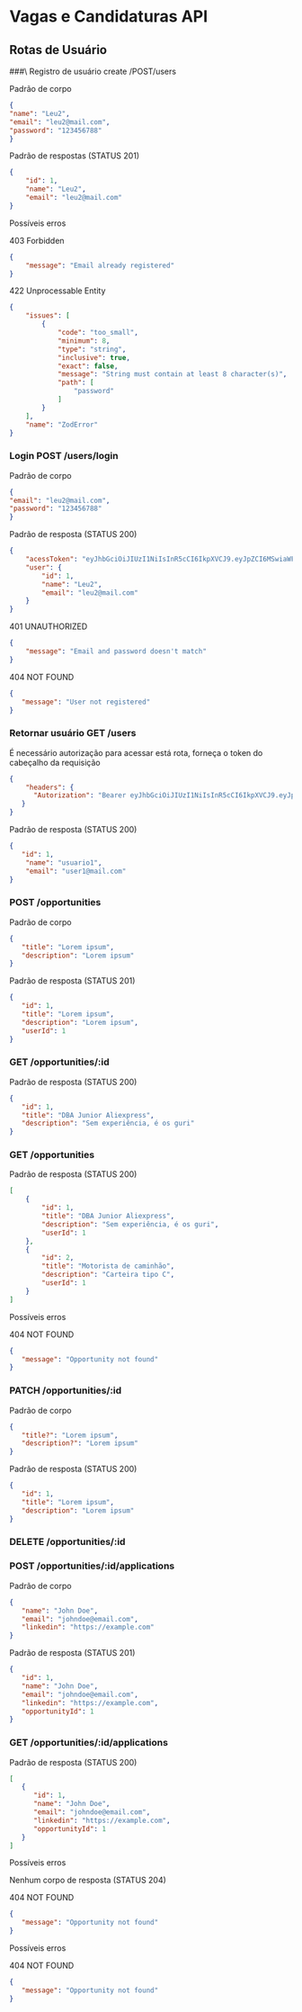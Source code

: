 # Vagas e Candidaturas API

## Rotas de Usuário

###\ Registro de usuário create /POST/users

Padrão de corpo

```json
{
"name": "Leu2",
"email": "leu2@mail.com",
"password": "123456788"
}
```

Padrão de respostas (STATUS 201)

```json
{
	"id": 1,
	"name": "Leu2",
	"email": "leu2@mail.com"
}
```

Possíveis erros

403 Forbidden

```json
{
	"message": "Email already registered"
}
```

422 Unprocessable Entity

```json
{
	"issues": [
		{
			"code": "too_small",
			"minimum": 8,
			"type": "string",
			"inclusive": true,
			"exact": false,
			"message": "String must contain at least 8 character(s)",
			"path": [
				"password"
			]
		}
	],
	"name": "ZodError"
}
```

### Login POST /users/login

Padrão de corpo 

```json
{
"email": "leu2@mail.com",
"password": "123456788"
}
```

Padrão de resposta (STATUS 200)

```json
{
	"acessToken": "eyJhbGciOiJIUzI1NiIsInR5cCI6IkpXVCJ9.eyJpZCI6MSwiaWF0IjoxNzI1OTExODMyLCJleHAiOjE3MjU5MTU0MzJ9.a4Nn2DRv6QpM5vTOPGA-68N5si0e2B3KtS_2PxI_XY4",
	"user": {
		"id": 1,
		"name": "Leu2",
		"email": "leu2@mail.com"
	}
}
```

401 UNAUTHORIZED 

```json
{
	"message": "Email and password doesn't match"
}
```

404 NOT FOUND

```json
{
   "message": "User not registered"
}
```

### Retornar usuário GET /users

É necessário autorização para acessar está rota, forneça o token do cabeçalho da requisição 

```json
{
	"headers": {
      "Autorization": "Bearer eyJhbGciOiJIUzI1NiIsInR5cCI6IkpXVCJ9.eyJpZCI6MSwiaWF0IjoxNzI3MTIzNzg5LCJleHAiOjE3MjcxMjczODl9.eQd9ssvIC30OT-GKvi5wQryANDFdn8cPV6e1FZobvxo"
   }
}
```
Padrão de resposta (STATUS 200)

```json
{
   "id": 1,
	"name": "usuario1",
	"email": "user1@mail.com"
}
```

### POST /opportunities

Padrão de corpo

```json
{
   "title": "Lorem ipsum",
   "description": "Lorem ipsum"
}
```

Padrão de resposta (STATUS 201)

```json
{
   "id": 1,
   "title": "Lorem ipsum",
   "description": "Lorem ipsum",
   "userId": 1
}
```




### GET /opportunities/:id

Padrão de resposta (STATUS 200)

```json
{
   "id": 1,
   "title": "DBA Junior Aliexpress",
   "description": "Sem experiência, é os guri"
}
```

### GET /opportunities

Padrão de resposta (STATUS 200)

```json
[
	{
		"id": 1,
		"title": "DBA Junior Aliexpress",
		"description": "Sem experiência, é os guri",
		"userId": 1
	},
	{
		"id": 2,
		"title": "Motorista de caminhão",
		"description": "Carteira tipo C",
		"userId": 1
	}
]
```



Possíveis erros

404 NOT FOUND

```json
{
   "message": "Opportunity not found"
}
```

### PATCH /opportunities/:id

Padrão de corpo

```json
{
   "title?": "Lorem ipsum",
   "description?": "Lorem ipsum"
}
```

Padrão de resposta (STATUS 200)

```json
{
   "id": 1,
   "title": "Lorem ipsum",
   "description": "Lorem ipsum"
}
```

### DELETE /opportunities/:id



### POST /opportunities/:id/applications

Padrão de corpo

```json
{
   "name": "John Doe",
   "email": "johndoe@email.com",
   "linkedin": "https://example.com"
}
```

Padrão de resposta (STATUS 201)

```json
{
   "id": 1,
   "name": "John Doe",
   "email": "johndoe@email.com",
   "linkedin": "https://example.com",
   "opportunityId": 1
}
```

### GET /opportunities/:id/applications

Padrão de resposta (STATUS 200)

```json
[
   {
      "id": 1,
      "name": "John Doe",
      "email": "johndoe@email.com",
      "linkedin": "https://example.com",
      "opportunityId": 1
   }
]
```

Possíveis erros

Nenhum corpo de resposta (STATUS 204)

404 NOT FOUND

```json
{
   "message": "Opportunity not found"
}
```





Possíveis erros

404 NOT FOUND

```json
{
   "message": "Opportunity not found"
}
```

